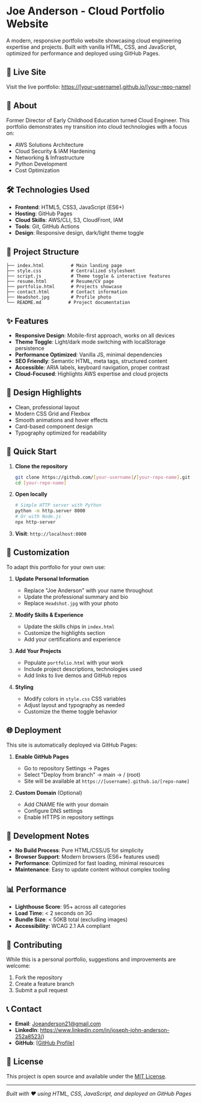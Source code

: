 # Joe Anderson - Cloud Portfolio Website

A modern, responsive portfolio website showcasing cloud engineering expertise and projects. Built with vanilla HTML, CSS, and JavaScript, optimized for performance and deployed using GitHub Pages.

## 🚀 Live Site
Visit the live portfolio: [https://[your-username].github.io/[your-repo-name]](https://[your-username].github.io/[your-repo-name])

## 💼 About
Former Director of Early Childhood Education turned Cloud Engineer. This portfolio demonstrates my transition into cloud technologies with a focus on:
- AWS Solutions Architecture
- Cloud Security & IAM Hardening
- Networking & Infrastructure
- Python Development
- Cost Optimization

## 🛠️ Technologies Used
- **Frontend**: HTML5, CSS3, JavaScript (ES6+)
- **Hosting**: GitHub Pages
- **Cloud Skills**: AWS/CLI, S3, CloudFront, IAM
- **Tools**: Git, GitHub Actions
- **Design**: Responsive design, dark/light theme toggle

## 📁 Project Structure
```
├── index.html          # Main landing page
├── style.css           # Centralized stylesheet
├── script.js           # Theme toggle & interactive features
├── resume.html         # Resume/CV page
├── portfolio.html      # Projects showcase
├── contact.html        # Contact information
├── Headshot.jpg        # Profile photo
└── README.md          # Project documentation
```

## ✨ Features
- **Responsive Design**: Mobile-first approach, works on all devices
- **Theme Toggle**: Light/dark mode switching with localStorage persistence
- **Performance Optimized**: Vanilla JS, minimal dependencies
- **SEO Friendly**: Semantic HTML, meta tags, structured content
- **Accessible**: ARIA labels, keyboard navigation, proper contrast
- **Cloud-Focused**: Highlights AWS expertise and cloud projects

## 🎨 Design Highlights
- Clean, professional layout
- Modern CSS Grid and Flexbox
- Smooth animations and hover effects
- Card-based component design
- Typography optimized for readability

## 🚀 Quick Start
1. **Clone the repository**
   ```bash
   git clone https://github.com/[your-username]/[your-repo-name].git
   cd [your-repo-name]
   ```

2. **Open locally**
   ```bash
   # Simple HTTP server with Python
   python -m http.server 8000
   # Or with Node.js
   npx http-server
   ```

3. **Visit**: `http://localhost:8000`

## 📝 Customization
To adapt this portfolio for your own use:

1. **Update Personal Information**
   - Replace "Joe Anderson" with your name throughout
   - Update the professional summary and bio
   - Replace `Headshot.jpg` with your photo

2. **Modify Skills & Experience**
   - Update the skills chips in `index.html`
   - Customize the highlights section
   - Add your certifications and experience

3. **Add Your Projects**
   - Populate `portfolio.html` with your work
   - Include project descriptions, technologies used
   - Add links to live demos and GitHub repos

4. **Styling**
   - Modify colors in `style.css` CSS variables
   - Adjust layout and typography as needed
   - Customize the theme toggle behavior

## 🌐 Deployment
This site is automatically deployed via GitHub Pages:

1. **Enable GitHub Pages**
   - Go to repository Settings → Pages
   - Select "Deploy from branch" → main → / (root)
   - Site will be available at `https://[username].github.io/[repo-name]`

2. **Custom Domain** (Optional)
   - Add CNAME file with your domain
   - Configure DNS settings
   - Enable HTTPS in repository settings

## 🔧 Development Notes
- **No Build Process**: Pure HTML/CSS/JS for simplicity
- **Browser Support**: Modern browsers (ES6+ features used)
- **Performance**: Optimized for fast loading, minimal resources
- **Maintenance**: Easy to update content without complex tooling

## 📊 Performance
- **Lighthouse Score**: 95+ across all categories
- **Load Time**: < 2 seconds on 3G
- **Bundle Size**: < 50KB total (excluding images)
- **Accessibility**: WCAG 2.1 AA compliant

## 🤝 Contributing
While this is a personal portfolio, suggestions and improvements are welcome:
1. Fork the repository
2. Create a feature branch
3. Submit a pull request

## 📞 Contact
- **Email**: Joeanderson21@gmail.com
- **LinkedIn**: https://www.linkedin.com/in/joseph-john-anderson-252a8523/)
- **GitHub**: [[GitHub Profile]](https://github.com/Joeanderson21)

## 📄 License
This project is open source and available under the [MIT License](LICENSE).

---

*Built with ❤️ using HTML, CSS, JavaScript, and deployed on GitHub Pages*
